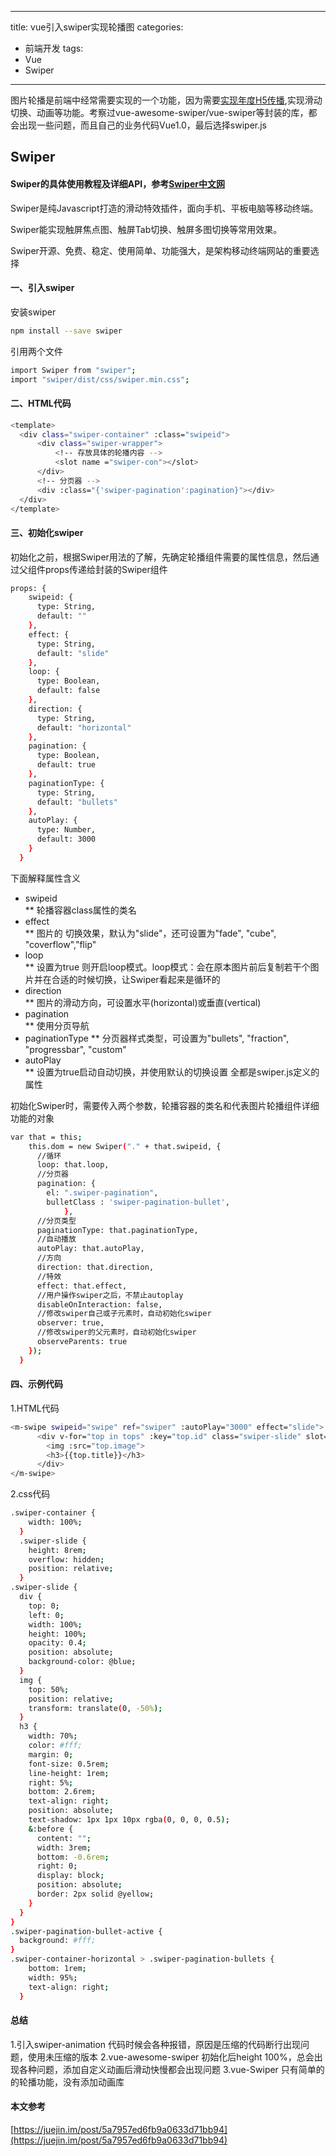 
---
title: vue引入swiper实现轮播图
categories:
- 前端开发
tags:
- Vue
- Swiper
---
图片轮播是前端中经常需要实现的一个功能，因为需要[实现年度H5传播](http://activity.xyqb.com/move-ahead),实现滑动切换、动画等功能。考察过vue-awesome-swiper/vue-swiper等封装的库，都会出现一些问题，而且自己的业务代码Vue1.0，最后选择swiper.js

## Swiper

#### Swiper的具体使用教程及详细API，参考[Swiper中文网](http://www.swiper.com.cn/)

Swiper是纯Javascript打造的滑动特效插件，面向手机、平板电脑等移动终端。

Swiper能实现触屏焦点图、触屏Tab切换、触屏多图切换等常用效果。

Swiper开源、免费、稳定、使用简单、功能强大，是架构移动终端网站的重要选择

#### 一、引入swiper
安装swiper
``` bash
npm install --save swiper
```
引用两个文件
``` bash
import Swiper from "swiper";
import "swiper/dist/css/swiper.min.css";
```

#### 二、HTML代码

``` bash
<template>
  <div class="swiper-container" :class="swipeid">
      <div class="swiper-wrapper">
          <!-- 存放具体的轮播内容 -->
          <slot name ="swiper-con"></slot>
      </div>
      <!-- 分页器 -->
      <div :class="{'swiper-pagination':pagination}"></div>
  </div>
</template>
```

#### 三、初始化swiper
初始化之前，根据Swiper用法的了解，先确定轮播组件需要的属性信息，然后通过父组件props传递给封装的Swiper组件

``` bash
props: {
    swipeid: {
      type: String,
      default: ""
    },
    effect: {
      type: String,
      default: "slide"
    },
    loop: {
      type: Boolean,
      default: false
    },
    direction: {
      type: String,
      default: "horizontal"
    },
    pagination: {
      type: Boolean,
      default: true
    },
    paginationType: {
      type: String,
      default: "bullets"
    },
    autoPlay: {
      type: Number,
      default: 3000
    }
  }
```

下面解释属性含义
*   swipeid         
**  轮播容器class属性的类名
*   effect          
**  图片的 切换效果，默认为"slide"，还可设置为"fade", "cube", "coverflow","flip"
*   loop            
**  设置为true 则开启loop模式。loop模式：会在原本图片前后复制若干个图片并在合适的时候切换，让Swiper看起来是循环的
*   direction       
**  图片的滑动方向，可设置水平(horizontal)或垂直(vertical)
*   pagination      
**  使用分页导航
*   paginationType
**  分页器样式类型，可设置为"bullets", "fraction", "progressbar", "custom"
*   autoPlay	    
**  设置为true启动自动切换，并使用默认的切换设置
全都是swiper.js定义的属性

初始化Swiper时，需要传入两个参数，轮播容器的类名和代表图片轮播组件详细功能的对象

```bash
var that = this;
    this.dom = new Swiper("." + that.swipeid, {
      //循环
      loop: that.loop,
      //分页器
      pagination: {
        el: ".swiper-pagination",
        bulletClass : 'swiper-pagination-bullet',
            },
      //分页类型
      paginationType: that.paginationType,
      //自动播放
      autoPlay: that.autoPlay,
      //方向
      direction: that.direction,
      //特效
      effect: that.effect,
      //用户操作swiper之后，不禁止autoplay
      disableOnInteraction: false,
      //修改swiper自己或子元素时，自动初始化swiper
      observer: true,
      //修改swiper的父元素时，自动初始化swiper
      observeParents: true
    });
  }
```
#### 四、示例代码
1.HTML代码
```bash
<m-swipe swipeid="swipe" ref="swiper" :autoPlay="3000" effect="slide">
      <div v-for="top in tops" :key="top.id" class="swiper-slide" slot="swiper-con" >
        <img :src="top.image">
        <h3>{{top.title}}</h3>
      </div>
</m-swipe>
```

2.css代码
```bash
.swiper-container {
    width: 100%;
  }
  .swiper-slide {
    height: 8rem;
    overflow: hidden;
    position: relative;
  }
.swiper-slide {
  div {
    top: 0;
    left: 0;
    width: 100%;
    height: 100%;
    opacity: 0.4;
    position: absolute;
    background-color: @blue;
  }
  img {
    top: 50%;
    position: relative;
    transform: translate(0, -50%);
  }
  h3 {
    width: 70%;
    color: #fff;
    margin: 0;
    font-size: 0.5rem;
    line-height: 1rem;
    right: 5%;
    bottom: 2.6rem;
    text-align: right;
    position: absolute;
    text-shadow: 1px 1px 10px rgba(0, 0, 0, 0.5);
    &:before {
      content: "";
      width: 3rem;
      bottom: -0.6rem;
      right: 0;
      display: block;
      position: absolute;
      border: 2px solid @yellow;
    }
  }
}
.swiper-pagination-bullet-active {
  background: #fff;
}
.swiper-container-horizontal > .swiper-pagination-bullets {
    bottom: 1rem;
    width: 95%;
    text-align: right;
  }

```

#### 总结
1.引入swiper-animation 代码时候会各种报错，原因是压缩的代码断行出现问题，使用未压缩的版本
2.vue-awesome-swiper 初始化后height 100%，总会出现各种问题，添加自定义动画后滑动快慢都会出现问题
3.vue-Swiper    只有简单的的轮播功能，没有添加动画库

#### 本文参考
[https://juejin.im/post/5a7957ed6fb9a0633d71bb94](https://juejin.im/post/5a7957ed6fb9a0633d71bb94)
